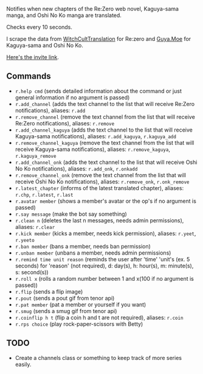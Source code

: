 Notifies when new chapters of the Re:Zero web novel, Kaguya-sama manga, and Oshi No Ko manga are translated.

Checks every 10 seconds.

I scrape the data from [WitchCultTranslation](https://witchculttranslation.com/) for Re:zero and [Guya.Moe](https://guya.moe) for Kaguya-sama and Oshi No Ko.

[Here's the invite link](https://discord.com/api/oauth2/authorize?client_id=834692619392385074&permissions=2148002886&scope=bot).

## Commands

- `r.help cmd` (sends detailed information about the command or just general information if no argument is passed)
- `r.add_channel` (adds the text channel to the list that will receive Re:Zero notifications), aliases: `r.add`
- `r.remove_channel` (remove the text channel from the list that will receive Re:Zero notifications), aliases: `r.remove`
- `r.add_channel_kaguya` (adds the text channel to the list that will receive Kaguya-sama notifications), aliases: `r.add_kaguya`, `r.kaguya_add`
- `r.remove_channel_kaguya` (remove the text channel from the list that will receive Kaguya-sama notifications), aliases: `r.remove_kaguya`, `r.kaguya_remove`
- `r.add_channel_onk` (adds the text channel to the list that will receive Oshi No Ko notifications), aliases: `r.add_onk`, `r.onkadd`
- `r.remove_channel_onk` (remove the text channel from the list that will receive Oshi No Ko notifications), aliases: `r.remove_onk`, `r.onk_remove`
- `r.latest_chapter` (informs of the latest translated chapter), aliases: `r.chp`, `r.latest`, `r.last`
- `r.avatar member` (shows a member's avatar or the op's if no argument is passed)
- `r.say message` (make the bot say something)
- `r.clean n` (deletes the last n messages, needs admin permissions), aliases: `r.clear`
- `r.kick member` (kicks a member, needs kick permission), aliases: `r.yeet`, `r.yeeto`
- `r.ban member` (bans a member, needs ban permission)
- `r.unban member` (unbans a member, needs admin permissions)
- `r.remind time unit reason` (reminds the user after 'time' 'unit's (ex. 5 seconds) for 'reason' (not required), d: day(s), h: hour(s), m: minute(s), s: second(s))
- `r.roll x` (rolls a random number between 1 and x(100 if no argument is passed))
- `r.flip` (sends a flip image)
- `r.pout` (sends a pout gif from tenor api)
- `r.pat member` (pat a member or yourself if you want)
- `r.smug` (sends a smug gif from tenor api)
- `r.coinflip h t` (flip a coin h and t are not required), aliases: `r.coin`
- `r.rps choice` (play rock-paper-scissors with Betty)


## TODO

- Create a channels class or something to keep track of more series easily.
